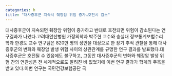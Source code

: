 ```yaml
---
categories: h
title: "대사증후군 지속시 췌장암 위험 증가…호전시 감소"
---
```

대사증후군이 지속되면 췌장암 위험이 증가하고 반대로 호전되면 위험이 감소된다는 연구결과가 나왔다.고려대안산병원 가정의학과 박주현 교수와 숭실대 정보통계보험수리학과 한경도 교수 연구팀은 820만 명의 성인을 대상으로 한 장기 추적 관찰을 통해 대사증후군의 변화와 췌장암 발생 위험 사이의 상관관계를 규명한 연구 결과를 발표했다.대사증후군은 호전될 수 있음에도 불구하고, 그동안 대사증후군의 변화와 췌장암 발생 위험 간의 연관성은 전 세계적으로도 알려진 바 없었기에 이번 연구 결과가 학계의 주목을 받고 있다.이번 연구는 국민건강보험공단 국